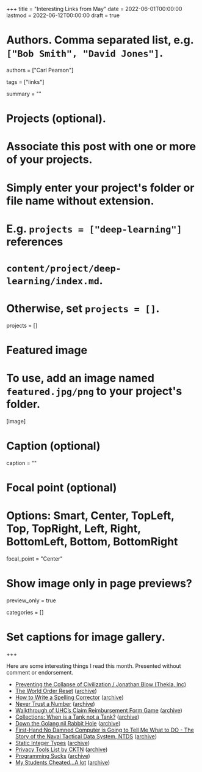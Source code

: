+++
title = "Interesting Links from May"
date = 2022-06-01T00:00:00
lastmod = 2022-06-12T00:00:00
draft = true

# Authors. Comma separated list, e.g. `["Bob Smith", "David Jones"]`.
authors = ["Carl Pearson"]

tags = ["links"]

summary = ""

# Projects (optional).
#   Associate this post with one or more of your projects.
#   Simply enter your project's folder or file name without extension.
#   E.g. `projects = ["deep-learning"]` references 
#   `content/project/deep-learning/index.md`.
#   Otherwise, set `projects = []`.
projects = []

# Featured image
# To use, add an image named `featured.jpg/png` to your project's folder. 
[image]
  # Caption (optional)
  caption = ""

  # Focal point (optional)
  # Options: Smart, Center, TopLeft, Top, TopRight, Left, Right, BottomLeft, Bottom, BottomRight
  focal_point = "Center"

  # Show image only in page previews?
  preview_only = true


categories = []

# Set captions for image gallery.


+++

Here are some interesting things I read this month.
Presented without comment or endorsement.

* [Preventing the Collapse of Civilization / Jonathan Blow (Thekla, Inc)][1]
* [The World Order Reset][2] ([archive][2w])
* [How to Write a Spelling Corrector][3] ([archive][3w])
* [Never Trust a Number][4] ([archive][4w])
* [Walkthrough of UHC’s Claim Reimbursement Form Game][5] ([archive][5w])
* [Collections: When is a Tank not a Tank?][6] ([archive][6w])
* [Down the Golang nil Rabbit Hole][7] ([archive][7w])
* [First-Hand:No Damned Computer is Going to Tell Me What to DO - The Story of the Naval Tactical Data System, NTDS][8] ([archive][8w])
* [Static Integer Types][9] ([archive][9w])
* [Privacy Tools List by CKTN][10] ([archive][10w])
* [Programming Sucks][11] ([archive][11w])
* [My Students Cheated...A lot][12] ([archive][12w])

[1]: https://youtu.be/ZSRHeXYDLko

[2]: https://theupheaval.substack.com/p/the-world-order-reset
[2w]: https://web.archive.org/web/20220531065327/https://theupheaval.substack.com/p/the-world-order-reset

[3]: https://norvig.com/spell-correct.html
[3w]: https://web.archive.org/web/20220608042304/http://www.norvig.com/spell-correct.html

[4]: https://climateer.substack.com/p/numbers
[4w]: https://web.archive.org/web/20220513002323/https://climateer.substack.com/p/numbers?s=r

[5]: https://github.com/MyUHCAdventure/MyUHCAdventure.github.io
[5w]: https://web.archive.org/web/20220606220414/https://github.com/MyUHCAdventure/MyUHCAdventure.github.io

[6]: https://acoup.blog/2022/05/06/collections-when-is-a-tank-not-a-tank/
[6w]: https://web.archive.org/web/20220607064407/https://acoup.blog/2022/05/06/collections-when-is-a-tank-not-a-tank/

[7]: https://blog.urth.org/2021/03/27/down-the-golang-nil-rabbit-hole/
[7w]: https://web.archive.org/web/20220223131327/https://blog.urth.org/2021/03/27/down-the-golang-nil-rabbit-hole/

[8]: https://ethw.org/First-Hand:No_Damned_Computer_is_Going_to_Tell_Me_What_to_DO_-_The_Story_of_the_Naval_Tactical_Data_System,_NTDS
[8w]: https://web.archive.org/web/20220521031203/https://ethw.org/First-Hand:No_Damned_Computer_is_Going_to_Tell_Me_What_to_DO_-_The_Story_of_the_Naval_Tactical_Data_System,_NTDS

[9]: https://tratt.net/laurie/essays/entries/static_integer_types.html
[9w]: https://web.archive.org/web/20220531061546/https://tratt.net/laurie/essays/entries/static_integer_types.html

[10]: https://gitlab.com/ck-s-technology-news/privacy-tools-list-by-cktn
[10w]: https://web.archive.org/web/20220602084027/https://gitlab.com/ck-s-technology-news/privacy-tools-list-by-cktn

[11]: https://www.stilldrinking.org/programming-sucks
[11w]: https://web.archive.org/web/20220526024022/http://www.stilldrinking.org/programming-sucks

[12]: https://crumplab.com/articles/blog/post_994_5_26_22_cheating/index.html
[12w]: https://web.archive.org/web/20220610082353/https://crumplab.com/articles/blog/post_994_5_26_22_cheating/index.html

